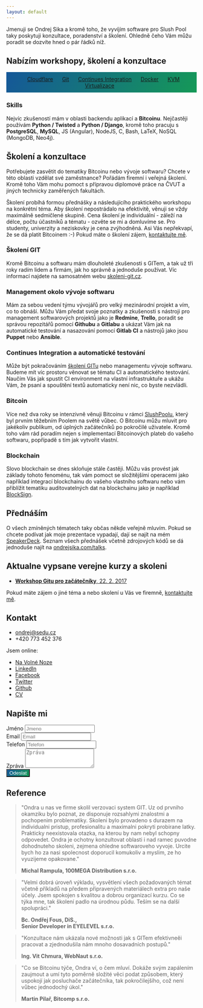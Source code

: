 ```yaml
---
layout: default
---
```


Jmenuji se Ondrej Sika a kromě toho, že vyvíjím software pro Slush Pool taky poskytuji konzultace, poradenství a školení. Ohledně čeho Vám můžu poradit se dozvíte hned o pár řádků níž.

<!--
Pokud se chcete dozvědět víc o tom, co dělám, můžete sledovat můj [blog](/blog), nebo odebírat můj [newsletter](http://go.oxs.cz/skoleni-git-newsletter).
-->

<style>
.background {
    color: #fff;
    text-align: center;
    background-color: #159957;
    background-image: linear-gradient(120deg, #155799, #159957);
}
</style>

## Nabízím workshopy, školení a konzultace

<div class="background" style="padding: 10px">
<a href="https://sedu.cz/kurzy/cloudflare.html" class="btn" style="margin: 10px">Cloudflare</a>
<a href="https://skoleni-git.cz" class="btn" style="margin: 10px">Git</a>
<a href="https://sedu.cz/kurzy/continues-integration.html" class="btn" style="margin: 10px">Continues Integration</a>
<a href="https://skoleni-docker.cz" class="btn" style="margin: 10px">Docker</a>
<a href="https://sedu.cz/kurzy/kvm-virtualizace.html" class="btn" style="margin: 10px">KVM Virtualizace</a>
</div>


### Skills

Nejvíc zkušeností mám v oblasti backendu aplikací a __Bitcoinu__. Nejčastěji používám __Python / Twisted__ a __Python / Django__, kromě toho pracuju s __PostgreSQL__, __MySQL__, JS (Angular), NodeJS, C, Bash, LaTeX, NoSQL (MongoDB, Neo4j).

<!--
## S čím Vám můžu pomoct

### Vývoj softwaru

Momentálně jsem plně zaměstnaný prací pro [Slush Pool](https://slushpool.com) a nemám kapacitu na žádné další zakázky na vývoj softwaru. I přes to neváhejte mě kontaktovat se žádostí o pomoc - rád Vám pomůžu s výběrem vhodného řešení.
-->

## Školení a konzultace

Potřebujete zasvětit do tematiky Bitcoinu nebo vývoje softwaru? Chcete v této oblasti vzdělat své zaměstnance? Pořádám firemní i veřejná školení. Kromě toho Vám mohu pomoct s přípravou diplomové práce na ČVUT a jiných technicky zaměřených fakultách.

Školení probíhá formou přednášky a následujícího praktického workshopu na konkrétní téma. Aby školení nepostrádalo na efektivitě, věnuji se vždy maximálně sedmičlené skupině. Cena školení je individuální - záleží na délce, počtu účastníků a tématu - ozvěte se mi a domluvíme se. Pro studenty, univerzity a neziskovky je cena zvýhodněná. Asi Vás nepřekvapí, že se dá platit Bitcoinem :-) Pokud máte o školení zájem, [kontaktujte mě](#kontakt).

### Školení GIT

Kromě Bitcoinu a softwaru mám dlouholeté zkušenosti s GITem, a tak už tři roky radím lidem a firmám, jak ho správně a jednoduše používat. Víc informací najdete na samosatném webu [skoleni-git.cz](https://skoleni-git.cz).


### Management okolo vývoje softwaru

Mám za sebou vedení týmu vývojářů pro velký mezinárodní projekt a vím, co to obnáší. Můžu Vám předat svoje poznatky a zkušenosti s nástroji pro management softwarových projektů jako je __Redmine__, __Trello__, poradit se správou repozitářů pomocí __Githubu__ a __Gitlabu__ a ukázat Vám jak na automatické testování a nasazování pomocí __Gitlab CI__ a nástrojů jako jsou __Puppet__ nebo __Ansible__.


### Continues Integration a automatické testování

Může být pokračováním [školení GITu](https://skoleni-git.cz) nebo managementu vývoje softwaru. Budeme mít víc prostoru věnovat se tématu CI a automatického testování. Naučím Vás jak spustit CI environment na vlastní infrastruktuře a ukážu Vám, že psaní a spouštění textů automaticky není nic, co byste nezvládli.


### Bitcoin

Více než dva roky se intenzivně věnuji Bitcoinu v rámci [SlushPoolu](https://slushpool.com), který byl prvním těžebním Poolem na světě vůbec. O Bitcoinu můžu mluvit pro jakékoliv publikum, od úplných začátečníků po pokročilé uživatele. Kromě toho vám rád poradím nejen s implementací Bitcoinových plateb do vašeho softwaru, popřípadě s tím jak vytvořit vlastní.

### Blockchain

Slovo blockchain se dnes skloňuje stále častěji. Můžu vás provést jak základy tohoto fenoménu, tak vám pomoct se složitějšími operacemi jako například integrací blockchainu do vašeho vlastního softwaru nebo vám přiblížit tematiku auditovatelných dat na blockchainu jako je například [BlockSign](https://blocksign.com).


## Přednáším

O všech zmíněných tématech taky občas někde veřejně mluvím. Pokud se chcete podívat jak moje prezentace vypadají, dají se najít na mém [SpeakerDeck](https://speakerdeck.com/ondrejsika). Seznam všech přednášek včetně zdrojových kódů se dá jednoduše najít na [ondrejsika.com/talks](https://ondrejsika.com/talks).

## Aktualne vypsane verejne kurzy a skoleni

- [__Workshop Gitu pro začátečníky__, 22. 2. 2017](https://sedu.cz/terminy/2017-02-22-workshop-gitu-pro-zacatecniky.html)

Pokud máte zájem o jiné téma a nebo skolení u Vás ve firemně, [kontaktujte mě](#kontakt).


## Kontakt

- <ondrej@sedu.cz>
- +420 773 452 376

Jsem online:

- [Na Volné Noze](http://navolnenoze.cz/prezentace/ondrej-sika/)
- [LinkedIn](https://www.linkedin.com/in/ondrejsika)
- [Facebook](https://facebook.com/sikaondrej2)
- [Twitter](https://twitter.com/ondrejsika)
- [Github](https://github.com/ondrejsika)
- [CV](https://ondrejsika.com/resume.pdf)


## Napište mi

<script src='https://www.google.com/recaptcha/api.js'></script>
<form action="https://former.sikaapp.cz/submit/7/QIdzNqOETQwQlryISrcwIOdDFEpYRBZg/">
  <div class="row">
    <div class="col-md-6">
  <div class="form-group">
    <label for="name">Jméno</label>
    <input type="text" class="form-control" name="name" id="name" placeholder="Jmeno">
  </div>
  </div>
  </div>
  <div class="row">
    <div class="col-md-6">
  <div class="form-group">
    <label for="email">Email</label>
    <input type="email" class="form-control" name="email"  id="email" placeholder="Email">
  </div>
    </div>
    <div class="col-md-6">
  <div class="form-group">
    <label for="phone">Telefon</label>
    <input type="tel" class="form-control" name="phone" id="exampleInputPassword1" placeholder="Telefon">
  </div>
    </div>
  </div>
  <div class="form-group">
    <label for="message">Zpráva</label>
    <textarea class="form-control" name="message" rows="3" placeholder="Zpráva"></textarea>
  </div>
  <div class="form-group">
    <div class="g-recaptcha" data-sitekey="6LdKSxcUAAAAAAyZH7ZE2chFCqiypRDaDYILZgD3"></div>
  </div>
  <button type="submit" class="btn btn-default background">Odeslat</button>
</form>


## Reference

> "Ondra u nas ve firme skolil verzovaci system GIT. Uz od prvniho okamziku bylo poznat, ze disponuje rozsahlymi znalostmi a pochopenim problematiky. Skoleni bylo provadeno s durazem na individualni pristup, profesionalitu a maximalni pokryti probirane latky. Prakticky neexistovala otazka, na kterou by nam nebyl schopny odpovedet. Ondra je ochotny konzultovat oblasti i nad ramec puvodne dohodnuteho skoleni, zejmena ohledne softwaroveho vyvoje. Urcite bych ho za nasi spolecnost doporucil komukoliv a myslim, ze ho vyuzijeme opakovane."
>
> __Michal Rampula, 100MEGA Distribution s.r.o.__

> "Velmi dobrá úroveň výkladu, vysvětlení všech požadovaných témat včetně příkladů na předem připravených materiálech extra pro naše účely. Jsem spokojen s kvalitou a dobrou organizací  kurzu. Co se týka mne, tak školení padlo na úrodnou půdu. Teším se na další spolupráci."
>
> __Bc. Ondřej Fous, DiS.,<br> Senior Developer in EYELEVEL s.r.o.__

> "Konzultace nám ukázala nové možnosti jak s GITem efektivneěi pracovat a zjednodušila nám mnoho dosavadních postupů."
>
> __Ing. Vit Chmura, WebNaut s.r.o.__

> "Co se Bitcoinu týče, Ondra ví, o čem mluví. Dokáže svým zapálením zaujmout a umí tyto poměrně složité věci podat způsobem, který uspokojí jak posluchače začátečníka, tak pokročilejšího, což není vůbec jednodochý úkol."
>
> __Martin Pilař, Bitcomp s.r.o.__


<!--
Další reference najdete na mém soukromém webu: [ondrejsika.com/references.html](https://ondrejsika.com/references.html).
-->
